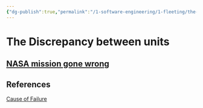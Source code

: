 ```yaml
---
{"dg-publish":true,"permalink":"/1-software-engineering/1-fleeting/the-discrepancy-between-units/","tags":["type/fleeting"],"created":"2023-08-05T05:29:29.969-05:00","updated":"2023-09-19T07:39:19.944-05:00"}
---
```


# The Discrepancy between units
[NASA mission gone wrong](https://www.simscale.com/blog/nasa-mars-climate-orbiter-metric/)
 
---
## References
[Cause of Failure](https://en.wikipedia.org/wiki/Mars_Climate_Orbiter#Cause_of_failure)